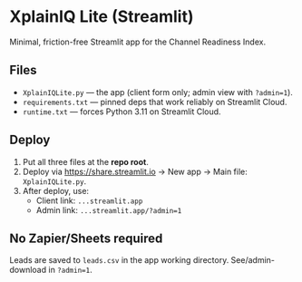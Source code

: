 # XplainIQ Lite (Streamlit)

Minimal, friction-free Streamlit app for the Channel Readiness Index.

## Files
- `XplainIQLite.py` — the app (client form only; admin view with `?admin=1`).
- `requirements.txt` — pinned deps that work reliably on Streamlit Cloud.
- `runtime.txt` — forces Python 3.11 on Streamlit Cloud.

## Deploy
1. Put all three files at the **repo root**.
2. Deploy via https://share.streamlit.io → New app → Main file: `XplainIQLite.py`.
3. After deploy, use:
   - Client link: `...streamlit.app`
   - Admin link: `...streamlit.app/?admin=1`

## No Zapier/Sheets required
Leads are saved to `leads.csv` in the app working directory. See/admin-download in `?admin=1`.
